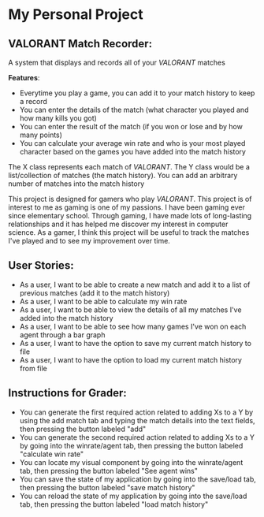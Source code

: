 # My Personal Project

## VALORANT Match Recorder:
A system that displays and records all of your *VALORANT* matches

**Features**:
- Everytime you play a game, you can add it to your match history to keep a record
- You can enter the details of the match (what character you played and how many kills you got)
- You can enter the result of the match (if you won or lose and by how many points)
- You can calculate your average win rate and who is your most played character based on the games 
you have added into the match history

The X class represents each match of *VALORANT*. The Y class would be a list/collection of matches (the match history).
You can add an arbitrary number of matches into the match history 

This project is designed for gamers who play *VALORANT*. This project is of interest to me as gaming is one of my 
passions. I have been gaming ever since elementary school. Through gaming, I have made lots of long-lasting
relationships and it has helped me discover my interest in computer science. As a gamer, I think this project will 
be useful to track the matches I've played and to see my improvement over time.

## User Stories:

- As a user, I want to be able to create a new match and add it to a list of previous matches 
(add it to the match history)
- As a user, I want to be able to calculate my win rate
- As a user, I want to be able to view the details of all my matches I've added into the match history
- As a user, I want to be able to see how many games I've won on each agent through a bar graph
- As a user, I want to have the option to save my current match history to file
- As a user, I want to have the option to load my current match history from file

## Instructions for Grader:
- You can generate the first required action related to adding Xs to a Y by using the add match tab
and typing the match details into the text fields, then pressing the button labeled "add"
- You can generate the second required action related to adding Xs to a Y by going into the winrate/agent
tab, then pressing the button labeled "calculate win rate"
- You can locate my visual component by going into the winrate/agent tab, then pressing the button labeled
"See agent wins"
- You can save the state of my application by going into the save/load tab, then pressing the button 
labeled "save match history"
- You can reload the state of my application by going into the save/load tab, then pressing the button
  labeled "load match history"
